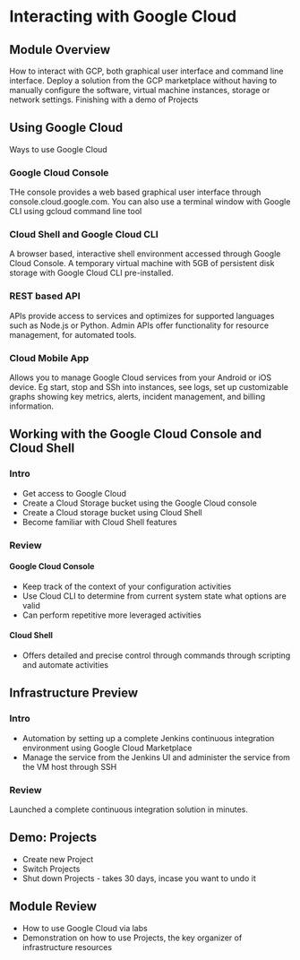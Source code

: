 <h1>Interacting with Google Cloud</h1>
<h2>Module Overview</h2>

How to interact with GCP, both graphical user interface and command line interface. Deploy a solution from the GCP marketplace without having to manually configure the software, virtual machine instances, storage or network settings. Finishing with a demo of Projects

<h2>Using Google Cloud</h2>

Ways to use Google Cloud

<h3>Google Cloud Console</h3>
THe console provides a web based graphical user interface through console.cloud.google.com. You can also use a terminal window with Google CLI using gcloud command line tool

<h3>Cloud Shell and Google Cloud CLI</h3>
A browser based, interactive shell environment accessed through Google Cloud Console. A temporary virtual machine with 5GB of persistent disk storage with Google Cloud CLI pre-installed.

<h3>REST based API</h3>
APIs provide access to services and optimizes for supported languages such as Node.js or Python. Admin APIs offer functionality for resource management, for automated tools.

<h3>Cloud Mobile App</h3>
Allows you to manage Google Cloud services from your Android or iOS device. Eg start, stop and SSh into instances, see logs, set up customizable graphs showing key metrics, alerts, incident management, and billing information.

<h2>Working with the Google Cloud Console and Cloud Shell</h2>
<h3>Intro</h3>

* Get access to Google Cloud
* Create a Cloud Storage bucket using the Google Cloud console
* Create a Cloud storage bucket using Cloud Shell
* Become familiar with Cloud Shell features

<h3>Review</h3>

<h4> Google Cloud Console</h4>

* Keep track of the context of your configuration activities
* Use Cloud CLI to determine from current system state what options are valid
* Can perform repetitive more leveraged activities

<h4>Cloud Shell</h4>

* Offers detailed and precise control through commands through scripting and automate activities

<h2>Infrastructure Preview</h2>
<h3>Intro</h3>

* Automation by setting up a complete Jenkins continuous integration environment using Google Cloud Marketplace
* Manage the service from the Jenkins UI and administer the service from the VM host through SSH

<h3>Review</h3>

Launched a complete continuous integration solution in minutes.

<h2>Demo: Projects</h2>

* Create new Project
* Switch Projects
* Shut down Projects - takes 30 days, incase you want to undo it


<h2>Module Review</h2>

* How to use Google Cloud via labs
* Demonstration on how to use Projects, the key organizer of infrastructure resources

